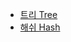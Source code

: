 - [트리 Tree](https://github.com/daengnyangffojjag/CS-Interview/blob/main/Data_Structure/tree.md)
- [해쉬 Hash](https://github.com/daengnyangffojjag/CS-Interview/blob/main/Data_Structure/hash.md)

